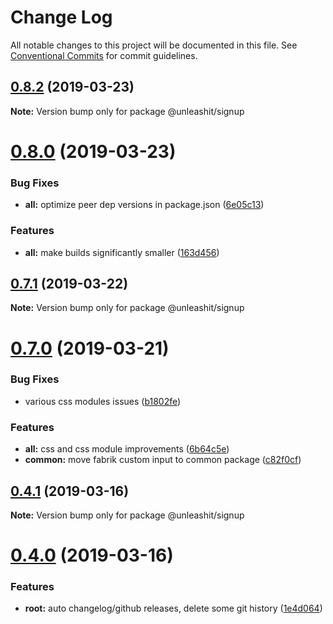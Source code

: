 # Change Log

All notable changes to this project will be documented in this file.
See [Conventional Commits](https://conventionalcommits.org) for commit guidelines.

## [0.8.2](https://github.com/unleashit/npm-library/compare/@unleashit/signup@0.8.0...@unleashit/signup@0.8.2) (2019-03-23)

**Note:** Version bump only for package @unleashit/signup





# [0.8.0](https://github.com/unleashit/npm-library/compare/@unleashit/signup@0.7.1...@unleashit/signup@0.8.0) (2019-03-23)


### Bug Fixes

* **all:** optimize peer dep versions in package.json ([6e05c13](https://github.com/unleashit/npm-library/commit/6e05c13))


### Features

* **all:** make builds significantly smaller ([163d456](https://github.com/unleashit/npm-library/commit/163d456))





## [0.7.1](https://github.com/unleashit/npm-library/compare/@unleashit/signup@0.7.0...@unleashit/signup@0.7.1) (2019-03-22)

**Note:** Version bump only for package @unleashit/signup





# [0.7.0](https://github.com/unleashit/npm-library/compare/@unleashit/signup@0.4.1...@unleashit/signup@0.7.0) (2019-03-21)


### Bug Fixes

* various css modules issues ([b1802fe](https://github.com/unleashit/npm-library/commit/b1802fe))


### Features

* **all:** css and css module improvements ([6b64c5e](https://github.com/unleashit/npm-library/commit/6b64c5e))
* **common:** move fabrik custom input to common package ([c82f0cf](https://github.com/unleashit/npm-library/commit/c82f0cf))





## [0.4.1](https://github.com/unleashit/npm-library/compare/@unleashit/signup@0.4.0...@unleashit/signup@0.4.1) (2019-03-16)

**Note:** Version bump only for package @unleashit/signup





# [0.4.0](https://github.com/unleashit/npm-library/compare/@unleashit/signup@0.1.3...@unleashit/signup@0.4.0) (2019-03-16)


### Features

* **root:** auto changelog/github releases, delete some git history ([1e4d064](https://github.com/unleashit/npm-library/commit/1e4d064))
